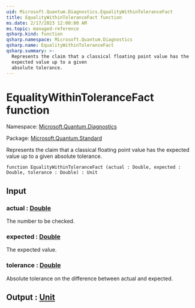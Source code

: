```yaml
---
uid: Microsoft.Quantum.Diagnostics.EqualityWithinToleranceFact
title: EqualityWithinToleranceFact function
ms.date: 2/17/2023 12:00:00 AM
ms.topic: managed-reference
qsharp.kind: function
qsharp.namespace: Microsoft.Quantum.Diagnostics
qsharp.name: EqualityWithinToleranceFact
qsharp.summary: >-
  Represents the claim that a classical floating point value has the
  expected value up to a given
  absolute tolerance.
---
```


# EqualityWithinToleranceFact function

Namespace: [Microsoft.Quantum.Diagnostics](xref:Microsoft.Quantum.Diagnostics)

Package: [Microsoft.Quantum.Standard](https://nuget.org/packages/Microsoft.Quantum.Standard)


Represents the claim that a classical floating point value has theexpected value up to a givenabsolute tolerance.

```qsharp
function EqualityWithinToleranceFact (actual : Double, expected : Double, tolerance : Double) : Unit
```


## Input

### actual : [Double](xref:microsoft.quantum.qsharp.valueliterals#double-literals)

The number to be checked.


### expected : [Double](xref:microsoft.quantum.qsharp.valueliterals#double-literals)

The expected value.


### tolerance : [Double](xref:microsoft.quantum.qsharp.valueliterals#double-literals)

Absolute tolerance on the difference between actual and expected.



## Output : [Unit](xref:microsoft.quantum.qsharp.valueliterals#unit-literal)

